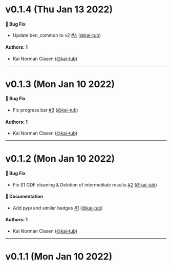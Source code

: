 # v0.1.4 (Thu Jan 13 2022)

#### 🐛 Bug Fix

- Update ben_common to v2 [#4](https://github.com/kai-tub/bigearthnet_gdf_builder/pull/4) ([@kai-tub](https://github.com/kai-tub))

#### Authors: 1

- Kai Norman Clasen ([@kai-tub](https://github.com/kai-tub))

---

# v0.1.3 (Mon Jan 10 2022)

#### 🐛 Bug Fix

- Fix progress bar [#3](https://github.com/kai-tub/bigearthnet_gdf_builder/pull/3) ([@kai-tub](https://github.com/kai-tub))

#### Authors: 1

- Kai Norman Clasen ([@kai-tub](https://github.com/kai-tub))

---

# v0.1.2 (Mon Jan 10 2022)

#### 🐛 Bug Fix

- Fix S1 GDF cleaning & Deletion of intermediate results [#2](https://github.com/kai-tub/bigearthnet_gdf_builder/pull/2) ([@kai-tub](https://github.com/kai-tub))

#### 📝 Documentation

- Add pypi and similar badges [#1](https://github.com/kai-tub/bigearthnet_gdf_builder/pull/1) ([@kai-tub](https://github.com/kai-tub))

#### Authors: 1

- Kai Norman Clasen ([@kai-tub](https://github.com/kai-tub))

---

# v0.1.1 (Mon Jan 10 2022)


